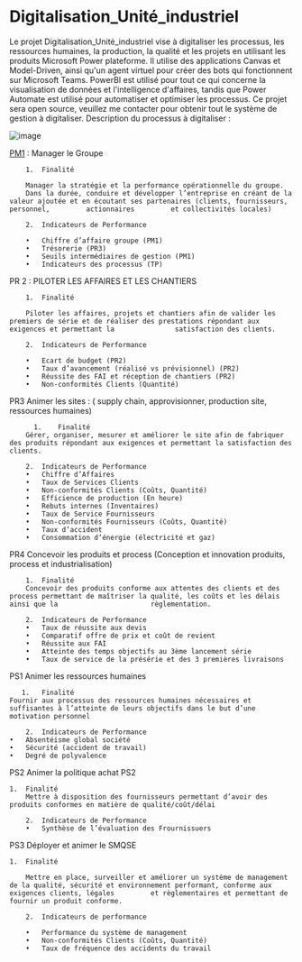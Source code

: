 # Digitalisation_Unité_industriel
Le projet Digitalisation_Unité_industriel vise à digitaliser les processus, les ressources humaines, la production, la qualité et les projets en utilisant les produits Microsoft Power plateforme. Il utilise des applications Canvas et Model-Driven, ainsi qu'un agent virtuel pour créer des bots qui fonctionnent sur Microsoft Teams. PowerBI est utilisé pour tout ce qui concerne la visualisation de données et l'intelligence d'affaires, tandis que Power Automate est utilisé pour automatiser et optimiser les processus. Ce projet sera open source, veuillez me contacter pour obtenir tout le système de gestion à digitaliser.
Description du processus à digitaliser : 

![image](https://user-images.githubusercontent.com/8742071/214882438-96cadbac-a38c-4431-94ea-8688293737fa.png)

[PM1](https://github.com/kaitmax/Digitalisation_Unite_industriel/tree/main/PM1)  : Manager le Groupe 

        1.	Finalité

        Manager la stratégie et la performance opérationnelle du groupe. 
        Dans la durée, conduire et développer l’entreprise en créant de la valeur ajoutée et en écoutant ses partenaires (clients, fournisseurs, personnel, 		actionnaires         et collectivités locales)

        2.	Indicateurs de Performance

        •	Chiffre d’affaire groupe (PM1)
        •	Trésorerie (PR3)
        •	Seuils intermédiaires de gestion (PM1)
        •	Indicateurs des processus (TP)

PR 2 : PILOTER LES AFFAIRES ET LES CHANTIERS

        1.	Finalité

        Piloter les affaires, projets et chantiers afin de valider les premiers de série et de réaliser des prestations répondant aux exigences et permettant la               satisfaction des clients.

        2.	Indicateurs de Performance

        •	Ecart de budget (PR2)
        •	Taux d’avancement (réalisé vs prévisionnel) (PR2)
        •	Réussite des FAI et réception de chantiers (PR2)
        •	Non-conformités Clients (Quantité)
     
PR3 Animer les sites : ( supply chain, approvisionner, production site, ressources humaines)
  
          1.	Finalité
        Gérer, organiser, mesurer et améliorer le site afin de fabriquer des produits répondant aux exigences et permettant la satisfaction des clients.

        2.	Indicateurs de Performance
        •	Chiffre d’Affaires
        •	Taux de Services Clients
        •	Non-conformités Clients (Coûts, Quantité)
        •	Efficience de production (En heure)
        •	Rebuts internes (Inventaires)
        •	Taux de Service Fournisseurs
        •	Non-conformités Fournisseurs (Coûts, Quantité)
        •	Taux d’accident
        •	Consommation d’énergie (électricité et gaz)
        
PR4 Concevoir les produits et process  (Conception et innovation produits, process et industrialisation)

        1.	Finalité
        Concevoir des produits conforme aux attentes des clients et des process permettant de maîtriser la qualité, les coûts et les délais ainsi que la                       règlementation.

        2.	Indicateurs de Performance
        •	Taux de réussite aux devis
        •	Comparatif offre de prix et coût de revient
        •	Réussite aux FAI
        •	Atteinte des temps objectifs au 3ème lancement série
        •	Taux de service de la présérie et des 3 premières livraisons
        


PS1 Animer les ressources humaines 
       
       1.	Finalité
	Fournir aux processus des ressources humaines nécessaires et suffisantes à l’atteinte de leurs objectifs dans le but d’une motivation personnel

        2.	Indicateurs de Performance
	•	Absentéisme global société
	•	Sécurité (accident de travail)
	•	Degré de polyvalence

PS2 Animer la politique achat PS2
        
	1.	Finalité
        Mettre à disposition des fournisseurs permettant d’avoir des produits conformes en matière de qualité/coût/délai

        2.	Indicateurs de Performance
        •	Synthèse de l’évaluation des Frournissuers 

PS3 Déployer et animer le SMQSE 
        
	1.	Finalité

        Mettre en place, surveiller et améliorer un système de management de la qualité, sécurité et environnement performant, conforme aux exigences clients, légales         et règlementaires et permettant de fournir un produit conforme.

        2.	Indicateurs de performance

        •	Performance du système de management
        •	Non-conformités Clients (Coûts, Quantité)
        •	Taux de fréquence des accidents du travail









